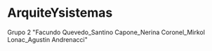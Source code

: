 # ArquiteYsistemas
Grupo 2 "Facundo Quevedo_Santino Capone_Nerina Coronel_Mirkol Lonac_Agustin Andrenacci"
